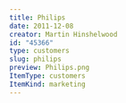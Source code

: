 ```yaml
---
title: Philips
date: 2011-12-08
creator: Martin Hinshelwood
id: "45366"
type: customers
slug: philips
preview: Philips.png
ItemType: customers
ItemKind: marketing
---
```

